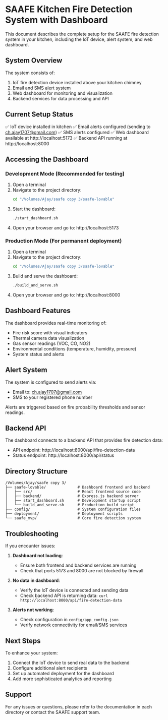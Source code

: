 # SAAFE Kitchen Fire Detection System with Dashboard

This document describes the complete setup for the SAAFE fire detection system in your kitchen, including the IoT device, alert system, and web dashboard.

## System Overview

The system consists of:
1. IoT fire detection device installed above your kitchen chimney
2. Email and SMS alert system
3. Web dashboard for monitoring and visualization
4. Backend services for data processing and API

## Current Setup Status

✅ IoT device installed in kitchen
✅ Email alerts configured (sending to ch.ajay1707@gmail.com)
✅ SMS alerts configured
✅ Web dashboard available at http://localhost:5173
✅ Backend API running at http://localhost:8000

## Accessing the Dashboard

### Development Mode (Recommended for testing)
1. Open a terminal
2. Navigate to the project directory:
   ```bash
   cd "/Volumes/Ajay/saafe copy 3/saafe-lovable"
   ```
3. Start the dashboard:
   ```bash
   ./start_dashboard.sh
   ```
4. Open your browser and go to: http://localhost:5173

### Production Mode (For permanent deployment)
1. Open a terminal
2. Navigate to the project directory:
   ```bash
   cd "/Volumes/Ajay/saafe copy 3/saafe-lovable"
   ```
3. Build and serve the dashboard:
   ```bash
   ./build_and_serve.sh
   ```
4. Open your browser and go to: http://localhost:8000

## Dashboard Features

The dashboard provides real-time monitoring of:
- Fire risk score with visual indicators
- Thermal camera data visualization
- Gas sensor readings (VOC, CO, NO2)
- Environmental conditions (temperature, humidity, pressure)
- System status and alerts

## Alert System

The system is configured to send alerts via:
- Email to: ch.ajay1707@gmail.com
- SMS to your registered phone number

Alerts are triggered based on fire probability thresholds and sensor readings.

## Backend API

The dashboard connects to a backend API that provides fire detection data:
- API endpoint: http://localhost:8000/api/fire-detection-data
- Status endpoint: http://localhost:8000/api/status

## Directory Structure

```
/Volumes/Ajay/saafe copy 3/
├── saafe-lovable/              # Dashboard frontend and backend
│   ├── src/                    # React frontend source code
│   ├── backend/                # Express.js backend server
│   ├── start_dashboard.sh      # Development startup script
│   └── build_and_serve.sh      # Production build script
├── config/                     # System configuration files
├── deployment/                 # Deployment scripts
└── saafe_mvp/                  # Core fire detection system
```

## Troubleshooting

If you encounter issues:

1. **Dashboard not loading**: 
   - Ensure both frontend and backend services are running
   - Check that ports 5173 and 8000 are not blocked by firewall

2. **No data in dashboard**:
   - Verify the IoT device is connected and sending data
   - Check backend API is returning data: `curl http://localhost:8000/api/fire-detection-data`

3. **Alerts not working**:
   - Check configuration in `config/app_config.json`
   - Verify network connectivity for email/SMS services

## Next Steps

To enhance your system:

1. Connect the IoT device to send real data to the backend
2. Configure additional alert recipients
3. Set up automated deployment for the dashboard
4. Add more sophisticated analytics and reporting

## Support

For any issues or questions, please refer to the documentation in each directory or contact the SAAFE support team.